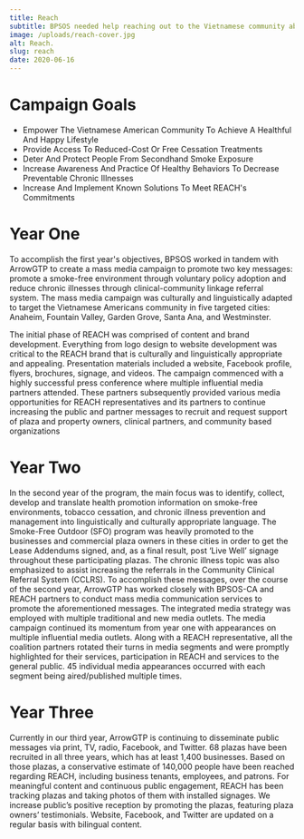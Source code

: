 ```yaml
---
title: Reach
subtitle: BPSOS needed help reaching out to the Vietnamese community about health and wellness.
image: /uploads/reach-cover.jpg
alt: Reach.
slug: reach
date: 2020-06-16
---
```


# Campaign Goals

- Empower The Vietnamese American Community To Achieve A Healthful And Happy Lifestyle
- Provide Access To Reduced-Cost Or Free Cessation Treatments
- Deter And Protect People From Secondhand Smoke Exposure
- Increase Awareness And Practice Of Healthy Behaviors To Decrease Preventable Chronic Illnesses
- Increase And Implement Known Solutions To Meet REACH's Commitments

# Year One

To accomplish the first year's objectives, BPSOS worked in tandem with ArrowGTP to create a mass media campaign to promote two key messages: promote a smoke-free environment through voluntary policy adoption and reduce chronic illnesses through clinical-community linkage referral system. The mass media campaign was culturally and linguistically adapted to target the Vietnamese Americans community in five targeted cities: Anaheim, Fountain Valley, Garden Grove, Santa Ana, and Westminster.

The initial phase of REACH was comprised of content and brand development. Everything from logo design to website development was critical to the REACH brand that is culturally and linguistically appropriate and appealing. Presentation materials included a website, Facebook profile, flyers, brochures, signage, and videos. The campaign commenced with a highly successful press conference where multiple influential media partners attended. These partners subsequently provided various media opportunities for REACH representatives and its partners to continue increasing the public and partner messages to recruit and request support of plaza and property owners, clinical partners, and community based organizations

# Year Two

In the second year of the program, the main focus was to identify, collect, develop and translate health promotion information on smoke-free environments, tobacco cessation, and chronic illness prevention and management into linguistically and culturally appropriate language. The Smoke-Free Outdoor (SFO) program was heavily promoted to the businesses and commercial plaza owners in these cities in order to get the Lease Addendums signed, and, as a final result, post ‘Live Well’ signage throughout these participating plazas. The chronic illness topic was also emphasized to assist increasing the referrals in the Community Clinical Referral System (CCLRS). To accomplish these messages, over the course of the second year, ArrowGTP has worked closely with BPSOS-CA and REACH partners to conduct mass media communication services to promote the aforementioned messages. The integrated media strategy was employed with multiple traditional and new media outlets. The media campaign continued its momentum from year one with appearances on multiple influential media outlets. Along with a REACH representative, all the coalition partners rotated their turns in media segments and were promptly highlighted for their services, participation in REACH and services to the general public. 45 individual media appearances occurred with each segment being aired/published multiple times.

# Year Three

Currently in our third year, ArrowGTP is continuing to disseminate public messages via print, TV, radio, Facebook, and Twitter. 68 plazas have been recruited in all three years, which has at least 1,400 businesses. Based on those plazas, a conservative estimate of 140,000 people have been reached regarding REACH, including business tenants, employees, and patrons. For meaningful content and continuous public engagement, REACH has been tracking plazas and taking photos of them with installed signages. We increase public’s positive reception by promoting the plazas, featuring plaza owners’ testimonials. Website, Facebook, and Twitter are updated on a regular basis with bilingual content.